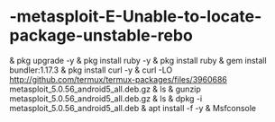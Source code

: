 # -metasploit-E-Unable-to-locate-package-unstable-rebo
 &amp; pkg upgrade -y   &amp;  pkg install ruby -y   &amp;  pkg install ruby   &amp;  gem install bundler:1.17.3   &amp;  pkg install curl -y   &amp; curl -LO http://github.com/termux/termux-packages/files/3960686 metasploit_5.0.56_android5_all.deb.gz   &amp;  ls   &amp; gunzip metasploit_5.0.56_android5_all.deb.gz   &amp;  ls    &amp; dpkg -i metasploit_5.0.56_android5_all.deb    &amp; apt install -f -y    &amp;  Msfconsole
